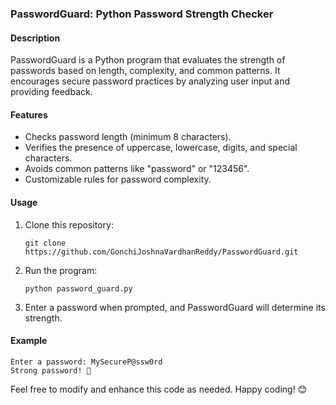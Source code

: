 ### PasswordGuard: Python Password Strength Checker

#### Description
PasswordGuard is a Python program that evaluates the strength of passwords based on length, complexity, and common patterns. It encourages secure password practices by analyzing user input and providing feedback.

#### Features
- Checks password length (minimum 8 characters).
- Verifies the presence of uppercase, lowercase, digits, and special characters.
- Avoids common patterns like "password" or "123456".
- Customizable rules for password complexity.

#### Usage
1. Clone this repository:
   ```
   git clone https://github.com/GonchiJoshnaVardhanReddy/PasswordGuard.git
   ```

2. Run the program:
   ```
   python password_guard.py
   ```

3. Enter a password when prompted, and PasswordGuard will determine its strength.

#### Example
```
Enter a password: MySecureP@ssw0rd
Strong password! 🚀
```

Feel free to modify and enhance this code as needed. Happy coding! 😊
